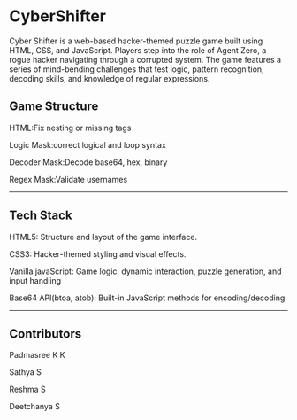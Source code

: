 # **CyberShifter**

Cyber Shifter is a web-based hacker-themed puzzle game built using HTML, CSS, and JavaScript. Players step into the role of Agent Zero, a rogue hacker navigating through a corrupted system. The game features a series of mind-bending challenges that test logic, pattern recognition, decoding skills, and knowledge of regular expressions.

## **Game Structure**

HTML:Fix nesting or missing tags

Logic Mask:correct logical and loop syntax

Decoder Mask:Decode base64, hex, binary

Regex Mask:Validate usernames

---

## **Tech Stack**

HTML5: Structure and layout of the game interface.

CSS3: Hacker-themed styling and visual effects.

Vanilla javaScript: Game logic, dynamic interaction, puzzle generation, and input handling

Base64 API(btoa, atob): Built-in JavaScript methods for encoding/decoding

---

## **Contributors**

Padmasree K K

Sathya S

Reshma S

Deetchanya S

